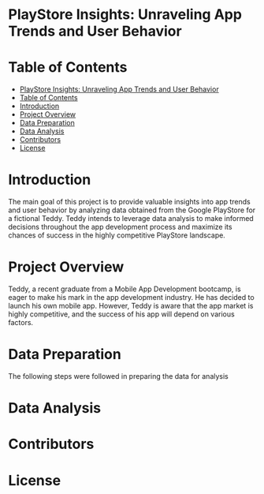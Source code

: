 
# PlayStore Insights: Unraveling App Trends and User Behavior

# Table of Contents
- [PlayStore Insights: Unraveling App Trends and User Behavior](#playstore-insights-unraveling-app-trends-and-user-behavior)
- [Table of Contents](#table-of-contents)
- [Introduction](#introduction)
- [Project Overview](#project-overview)
- [Data Preparation](#data-preparation)
- [Data Analysis](#data-analysis)
- [Contributors](#contributors)
- [License](#license)

# Introduction
The main goal of this project is to provide valuable insights into app trends and user behavior by analyzing data obtained from the Google PlayStore for a fictional Teddy. Teddy intends to leverage data analysis to make informed decisions throughout the app development process and maximize its chances of success in the highly competitive PlayStore
 landscape.

# Project Overview
Teddy, a recent graduate from a Mobile App Development bootcamp, is eager to make his mark in the app development industry. He has decided to launch his own mobile app. However, Teddy is aware that the app market is highly competitive, and the success of his app will depend on various factors.

# Data Preparation
The following steps were followed in preparing the data for analysis
# Data Analysis

# Contributors 

# License


